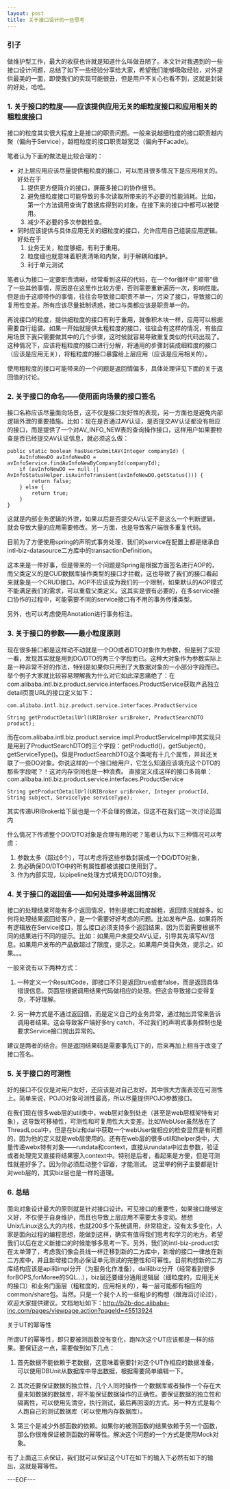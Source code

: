 ```yaml
---
layout: post
title: 关于接口设计的一些思考
---
```


### 引子

做维护型工作，最大的收获也许就是知道什么叫做丑陋了。本文针对我遇到的一些接口设计问题，总结了如下一些经验分享给大家，希望我们能够吸取经验，对外提供最美的一面，即使我们的实现可能很丑，但是用户不关心也看不到，这就是封装的好处，哈哈。

### 1. 关于接口的粒度——应该提供应用无关的细粒度接口和应用相关的粗粒度接口

接口的粒度其实很大程度上是接口的职责问题。一般来说越细粒度的接口职责越内聚（偏向于Service），越粗粒度的接口职责越宽泛（偏向于Facade)。

笔者认为下面的做法是比较合理的：

* 对上层应用应该尽量提供粗粒度的接口，可以而且很多情况下是应用相关的。好处在于
    1. 提供更方便简介的接口，屏蔽多接口的协作细节。
    2. 避免细粒度接口可能导致的多次读取所带来的不必要的性能消耗。比如，第一个方法调用查询了数据库得到的对象，在接下来的接口中都可以被使用。 
    3. 减少不必要的多次参数检查。
* 同时应该提供与具体应用无关的细粒度的接口，允许应用自己组装应用逻辑。好处在于
    1. 业务无关，粒度够细，有利于重用。
    2. 粒度细也就意味着职责清晰和内聚，利于解耦和维护。
    3. 利于单元测试

笔者认为接口一定要职责清晰，经常看到这样的代码，在一个for循环中"顺带"做了一些其他事情，原因是在这里作比较方便，否则需要重新遍历一次，影响性能。但是由于这顺带作的事情，往往会导致接口职责不单一，污染了接口，导致接口的复用性变差。所有应该尽量抵制诱惑，接口与类都应该是职责单一的。

再说接口的粒度，提供细粒度的接口有利于重用，就像积木块一样，应用可以根据需要自行组装。如果一开始就提供太粗粒度的接口，往往会有这样的情况，有些应用场景下我只需要做其中的几个步骤，这时候就容易导致重复类似的代码出现了。这种情况下，应该将粗粒度的接口进行分解，将通用的步骤封装成细粒度的接口（应该是应用无关），将粗粒度的接口暴露给上层应用（应该是应用相关的）。
    
使用粗粒度的接口可能带来的一个问题是返回情偏多，具体处理详见下面的关于返回值的讨论。

### 2. 关于接口的命名——使用面向场景的接口签名

接口名称应该尽量面向场景，这不仅是接口友好性的表现，另一方面也是避免内部逻辑外泄的重要措施。比如：现在是否通过AV认证，是否提交AV认证都没有相应的接口，而是提供了一个对AV_INFO_NEW表的查询操作接口，这样用户如果要检查是否已经提交AV认证信息，就必须这么做：

    public static boolean hasUserSubmitAV(Integer companyId) {
        AvInfoNewDO avInfoNewDO = avInfoService.findAvInfoNewByCompanyId(companyId);
        if (avInfoNewDO == null || AvInfoStatusHelper.isAvinfoTransient(avInfoNewDO.getStatus())) {
            return false;
        } else {
            return true;
        }
    }

这就是内部业务逻辑的外泄，如果以后是否提交AV认证不是这么一个判断逻辑，就会导致大量的应用需要修改。另一方面，也是导致客户端很多重复代码。

目前为了方便使用spring的声明式事务处理，我们的service在配置上都是继承自intl-biz-datasource二方库中的transactionDefinition。

这本来是一件好事，但是带来的一个问题是Spring是根据方面签名进行AOP的，而父类定义的是CUD数据库操作类型的接口才拦截，这也导致了我们的接口看起来就象是一个CRUD接口。AOP不应该成为我们的一个限制，如果默认的AOP模式不能满足我们的需求，可以重载父类定义。这其实是很有必要的，在多service接口协作的过程中，可能需要不同的service接口有不用的事务传播类型。

另外，也可以考虑使用Anotation进行事务标注。

### 3. 关于接口的参数——最小粒度原则

现在很多接口都是这样动不动就是一个DO或者DTO对象作为参数，但是到了实现一看，发现其实就是用到DO/DTO的两三个字段而已。这种大对象作为参数实际上是一种非常不好的作法，特别是如果你只用到了大数据对象的一小部分字段而已。举个例子大家就比较容易理解我为什么对它如此深恶痛绝了：在com.alibaba.intl.biz.product.service.interfaces.ProductService获取产品独立detail页面URL的接口定义如下：

    com.alibaba.intl.biz.product.service.interfaces.ProductService

    String getProductDetailUrl(URIBroker uriBroker, ProductSearchDTO product);

而在com.alibaba.intl.biz.product.service.impl.ProductServiceImpl中其实现只是用到了ProductSearchDTO的三个字段：getProductId()，getSubject()，getServiceType()。但是ProductSearchDTO这个类呢有十几个属性，并且还关联了一些DO对象。你说这样的一个接口给用户，它怎么知道应该填充这个DTO的那些字段呢？！这对内存空间也是一种浪费。
直接定义成这样的接口多简单：
    com.alibaba.intl.biz.product.service.interfaces.ProductService

    String getProductDetailUrl(URIBroker uriBroker, Integer productId, String subject, ServiceType serviceType);

其实传递URIBroker给下层也是一个不合理的做法，但这不在我们这一次讨论范围内

什么情况下传递整个DO/DTO对象是合理有用的呢？笔者认为以下三种情况可以考虑：

1. 参数太多（超过6个），可以考虑将这些参数封装成一个DO/DTO对象，
2. 务必确保DO/DTO中的所有属性都被该接口使用到了。
3. 作为内部实现，以pipeline处理方式填充DO/DTO对象。

### 4. 关于接口的返回值——如何处理多种返回情况

接口的处理结果可能有多个返回情况，特别是接口粒度越粗，返回情况就越多。如何将处理结果返回给客户，是一个需要好好考虑的问题。比如发布产品，如果将所有逻辑放在Service接口，那么接口必须支持多个返回结果，因为页面需要根据不同的结果进行不同的提示。比如：如果用户未提交AV认证，引导其先填写AV信息。如果用户发布的产品数超过了限度，提示之。如果用户类目失效，提示之。如果。。。

一般来说有以下两种方式：

1. 一种定义一个ResultCode，即接口不只是返回true或者false，而是返回具体错误信息。页面层根据调用结果代码做相应的处理。但这会导致接口变得复杂，不好理解。

2. 另一种方式是不通过返回值，而是定义自己的业务异常，通过抛出异常来告诉调用者结果。这会导致客户端好多try catch，不过我们的声明式事务控制也是要求Service接口抛出异常的。

建议是两者的结合。但是返回结果码是需要事先订下的，后来再加上相当于改变了接口签名。
### 5. 关于接口的可测性

好的接口不仅仅是对用户友好，还应该是对自己友好。其中很大方面表现在可测性上。简单来说，POJO对象可测性最高，所以尽量提供POJO参数接口。

在我们现在很多web层的util类中，web层对象到处走（甚至是web层框架特有对象），这导致可移植性，可测性和可复用性大大变差。比如WebUser虽然放在了ThreadLocal中，但是在biz和dal中获取一个webUser做相应的检查显然是有问题的，因为他的定义就是web层使用的。还有在web层的很多util和helper类中，大量传递webx特有对象——rundata和context，直接从rundata中过去参数，验证或者处理完又直接将结果塞入context中。特别是后者，看起来是方便，但是可测性就差好多了。因为你必须启动整个容器，才能测试。
这里举的例子主要都是针对web层的，其实biz层也是一样的道理。

### 6. 总结

面向对象设计最大的原则就是针对接口设计。可见接口的重要性，如果接口能够定义好，不仅便于自身维护，而且也导致上层应用不需要太多变动。想想Unix/Linux这么大的内核，也就200多个系统调用，非常稳定，没有太多变化，人家是面向过程的编程思想，能做到这样，确实有值得我们思考和学习的地方。希望我们以后在定义新接口的时候能够多思考一下。另外，我们的intl-biz-product实在太单薄了，考虑我们像会员线一样迁移到新的二方库中，新增的接口一律放在新二方库中，并且新增接口务必保证单元测试的完整性和可幂性。目前构想新的二方库结构应该是api和impl分开（为服务化作准备），dal和biz分开（经常看到很多forBOPS,forMoree的SQL...），biz层还要细分通用逻辑层（细粒度的，应用无关的接口）和业务门面层（粗粒度的，应用相关的），每一层可能都有相应的common/share包。当然。只是一个我个人的一些粗步的构想（跟海滔讨论过），欢迎大家提供建议。文档地址如下：http://b2b-doc.alibaba-inc.com/pages/viewpage.action?pageId=45513924

关于UT的幂等性

所谓UT的幂等性，即只要被测函数没有变化，跑N次这个UT应该都是一样的结果。要保证这一点，需要做到如下几点：

1. 首先数据不能依赖于老数据，这意味着需要针对这个UT作相应的数据准备，可以使用DBUnit从数据库中导出数据，根据需要简单编辑一下。

2. 其次还要保证数据的独立性，几个人同时操作一个数据库或者操作一个存在大量未知数据的数据库，将不能保证数据操作的正确性。要保证数据的独立性和隔离性，可以使用先清空，执行测试，最后再回滚的方式。另一种方式是每个人跑自己的测试数据库（可以使用内存数据库）。

3. 第三个是减少外部函数的依赖。如果你的被测函数的结果依赖于另一个函数，那么你很难保证被测函数的幂等性。解决这个问题的一个方式是使用Mock对象。

有了上面这三点保证，我们就可以保证这个UT在如下的输入下必然有如下的输出，这就是幂等性。

---EOF---

